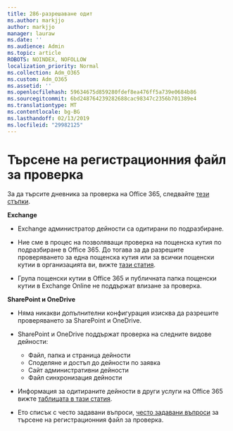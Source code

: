 ```yaml
---
title: 286-разрешаване одит
ms.author: markjjo
author: markjjo
manager: lauraw
ms.date: ''
ms.audience: Admin
ms.topic: article
ROBOTS: NOINDEX, NOFOLLOW
localization_priority: Normal
ms.collection: Adm_O365
ms.custom: Adm_O365
ms.assetid: ''
ms.openlocfilehash: 59634675d859280fdef8ea476ff5a739e0684b86
ms.sourcegitcommit: 6bd248764239282688cac98347c2356b701389e4
ms.translationtype: MT
ms.contentlocale: bg-BG
ms.lasthandoff: 02/13/2019
ms.locfileid: "29982125"
---
```

# <a name="search-the-audit-log"></a>Търсене на регистрационния файл за проверка

За да търсите дневника за проверка на Office 365, следвайте [тези стъпки](https://docs.microsoft.com/office365/securitycompliance/search-the-audit-log-in-security-and-compliance#search-the-audit-log). 

**Exchange**

- Exchange администратор дейности са одитирани по подразбиране.

- Ние сме в процес на позволяващи проверка на пощенска кутия по подразбиране в Office 365. До тогава за да разрешите проверяването за една пощенска кутия или за всички пощенски кутии в организацията ви, вижте [тази статия](https://docs.microsoft.com/office365/securitycompliance/enable-mailbox-auditing).

- Група пощенски кутии в Office 365 и публичната папка пощенски кутии в Exchange Online не поддържат влизане за проверка.

**SharePoint и OneDrive**

- Няма никакви допълнителни конфигурация изисква да разрешите проверяването за SharePoint и OneDrive.

- SharePoint и OneDrive поддържат проверка на следните видове дейности: 

    - Файл, папка и страница дейности
    - Споделяне и достъп до дейности по заявка
    - Сайт административни дейности
    - Файл синхронизация дейности

- Информация за одитираните дейности в други услуги на Office 365 вижте [таблицата в тази статия](https://docs.microsoft.com/office365/securitycompliance/search-the-audit-log-in-security-and-compliance#audited-activities).

- Ето списък с често задавани въпроси, [често задавани въпроси](https://docs.microsoft.com/office365/securitycompliance/search-the-audit-log-in-security-and-compliance#frequently-asked-questions) за търсене на регистрационния файл за проверка.